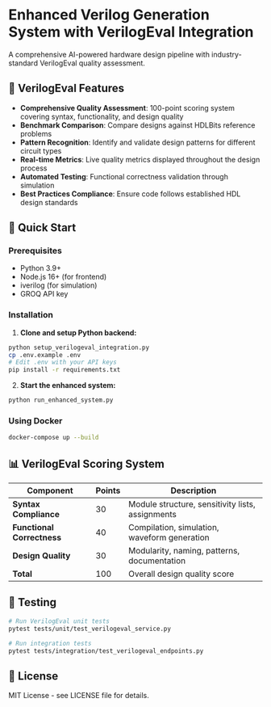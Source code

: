 # Enhanced Verilog Generation System with VerilogEval Integration

A comprehensive AI-powered hardware design pipeline with industry-standard VerilogEval quality assessment.

## 🎯 VerilogEval Features

- **Comprehensive Quality Assessment**: 100-point scoring system covering syntax, functionality, and design quality
- **Benchmark Comparison**: Compare designs against HDLBits reference problems
- **Pattern Recognition**: Identify and validate design patterns for different circuit types
- **Real-time Metrics**: Live quality metrics displayed throughout the design process
- **Automated Testing**: Functional correctness validation through simulation
- **Best Practices Compliance**: Ensure code follows established HDL design standards

## 🚀 Quick Start

### Prerequisites

- Python 3.9+
- Node.js 16+ (for frontend)
- iverilog (for simulation)
- GROQ API key

### Installation

1. **Clone and setup Python backend:**
```bash
python setup_verilogeval_integration.py
cp .env.example .env
# Edit .env with your API keys
pip install -r requirements.txt
```

2. **Start the enhanced system:**
```bash
python run_enhanced_system.py
```

### Using Docker

```bash
docker-compose up --build
```

## 📊 VerilogEval Scoring System

| Component | Points | Description |
|-----------|---------|-------------|
| **Syntax Compliance** | 30 | Module structure, sensitivity lists, assignments |
| **Functional Correctness** | 40 | Compilation, simulation, waveform generation |
| **Design Quality** | 30 | Modularity, naming, patterns, documentation |
| **Total** | 100 | Overall design quality score |

## 🧪 Testing

```bash
# Run VerilogEval unit tests
pytest tests/unit/test_verilogeval_service.py

# Run integration tests
pytest tests/integration/test_verilogeval_endpoints.py
```

## 📄 License

MIT License - see LICENSE file for details.

